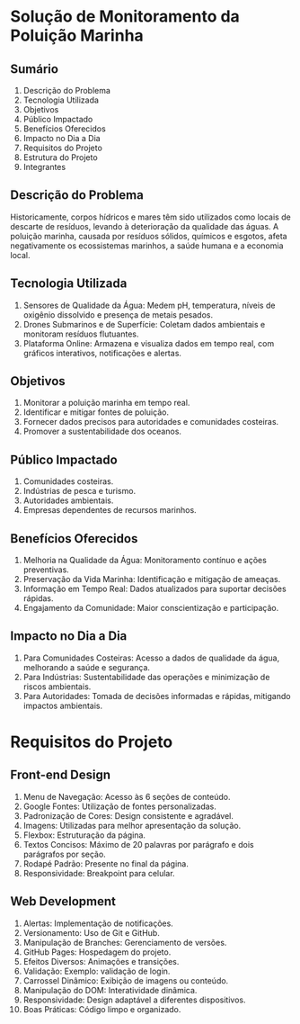 # Solução de Monitoramento da Poluição Marinha

## Sumário

1. Descrição do Problema
2. Tecnologia Utilizada
3. Objetivos
4. Público Impactado
5. Benefícios Oferecidos
6. Impacto no Dia a Dia
7. Requisitos do Projeto
8. Estrutura do Projeto
9. Integrantes

## Descrição do Problema

Historicamente, corpos hídricos e mares têm sido utilizados como locais de descarte de resíduos, levando à deterioração da qualidade das águas. A poluição marinha, causada por resíduos sólidos, químicos e esgotos, afeta negativamente os ecossistemas marinhos, a saúde humana e a economia local.

## Tecnologia Utilizada

1. Sensores de Qualidade da Água: Medem pH, temperatura, níveis de oxigênio dissolvido e presença de metais pesados.
2. Drones Submarinos e de Superfície: Coletam dados ambientais e monitoram resíduos flutuantes.
3. Plataforma Online: Armazena e visualiza dados em tempo real, com gráficos interativos, notificações e alertas.

## Objetivos

1. Monitorar a poluição marinha em tempo real.
2. Identificar e mitigar fontes de poluição.
3. Fornecer dados precisos para autoridades e comunidades costeiras.
4. Promover a sustentabilidade dos oceanos.

## Público Impactado

1. Comunidades costeiras.
2. Indústrias de pesca e turismo.
3. Autoridades ambientais.
4. Empresas dependentes de recursos marinhos.

## Benefícios Oferecidos

1. Melhoria na Qualidade da Água: Monitoramento contínuo e ações preventivas.
2. Preservação da Vida Marinha: Identificação e mitigação de ameaças.
3. Informação em Tempo Real: Dados atualizados para suportar decisões rápidas.
4. Engajamento da Comunidade: Maior conscientização e participação.

## Impacto no Dia a Dia

1. Para Comunidades Costeiras: Acesso a dados de qualidade da água, melhorando a saúde e segurança.
2. Para Indústrias: Sustentabilidade das operações e minimização de riscos ambientais.
3. Para Autoridades: Tomada de decisões informadas e rápidas, mitigando impactos ambientais.

# Requisitos do Projeto

## Front-end Design

1. Menu de Navegação: Acesso às 6 seções de conteúdo.
2. Google Fontes: Utilização de fontes personalizadas.
3. Padronização de Cores: Design consistente e agradável.
4. Imagens: Utilizadas para melhor apresentação da solução.
5. Flexbox: Estruturação da página.
6. Textos Concisos: Máximo de 20 palavras por parágrafo e dois parágrafos por seção.
7. Rodapé Padrão: Presente no final da página.
8. Responsividade: Breakpoint para celular.

## Web Development

1. Alertas: Implementação de notificações.
2. Versionamento: Uso de Git e GitHub.
3. Manipulação de Branches: Gerenciamento de versões.
4. GitHub Pages: Hospedagem do projeto.
5. Efeitos Diversos: Animações e transições.
6. Validação: Exemplo: validação de login.
7. Carrossel Dinâmico: Exibição de imagens ou conteúdo.
8. Manipulação do DOM: Interatividade dinâmica.
9. Responsividade: Design adaptável a diferentes dispositivos.
10. Boas Práticas: Código limpo e organizado.
